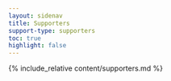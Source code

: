 ```yaml
---
layout: sidenav
title: Supporters
support-type: supporters
toc: true
highlight: false
---
```


{% include_relative content/supporters.md %}
